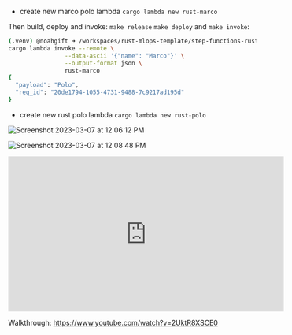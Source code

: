 
* create new marco polo lambda
`cargo lambda new rust-marco`

Then build, deploy and invoke: `make release` `make deploy` and `make invoke`:

```bash
(.venv) @noahgift ➜ /workspaces/rust-mlops-template/step-functions-rust/rust-marco (main) $ make invoke
cargo lambda invoke --remote \
                --data-ascii '{"name": "Marco"}' \
                --output-format json \
                rust-marco
{
  "payload": "Polo",
  "req_id": "20de1794-1055-4731-9488-7c9217ad195d"
}
```


* create new rust polo lambda
`cargo lambda new rust-polo`


![Screenshot 2023-03-07 at 12 06 12 PM](https://user-images.githubusercontent.com/58792/223496628-e6e6e221-68e4-4930-b1bd-001ebbbb4235.png)

![Screenshot 2023-03-07 at 12 08 48 PM](https://user-images.githubusercontent.com/58792/223496705-08ead2cb-70a0-47da-8fad-e558c3769217.png)

<iframe width="560" height="315" src="https://www.youtube.com/embed/2UktR8XSCE0" title="YouTube video player" frameborder="0" allow="accelerometer; autoplay; clipboard-write; encrypted-media; gyroscope; picture-in-picture; web-share" allowfullscreen></iframe>

Walkthrough:  https://www.youtube.com/watch?v=2UktR8XSCE0
